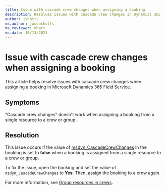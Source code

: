 ```yaml
---
title: Issue with cascade crew changes when assigning a booking
description: Resolves issues with cascade crew changes in Dynamics 365 Field Service.
author: jshotts
ms.author: jasonshotts
ms.reviewer: mhart
ms.date: 10/13/2023
---
```

# Issue with cascade crew changes when assigning a booking

This article helps resolve issues with cascade crew changes when assigning a booking in Microsoft Dynamics 365 Field Service.

## Symptoms

"Cascade crew changes" doesn't work when assigning a booking from a single resource to a crew or group.

## Resolution

This issue occurs if the value of [msdyn_CascadeCrewChanges](/common-data-model/schema/core/applicationcommon/foundationcommon/crmcommon/projectcommon/bookableresourcebooking#cascadecrewchanges) in the booking is set to **false** when a booking is assigned from a single resource to a crew or group.

To fix the issue, open the booking and set the value of `msdyn_CascadeCrewChanges` to **Yes**. Then, assign the booking to a crew again.

For more information, see [Group resources in crews](/dynamics365/field-service/resource-crews).
